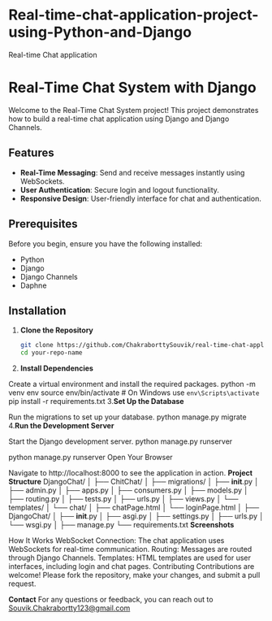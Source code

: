 # Real-time-chat-application-project-using-Python-and-Django
Real-time Chat application
# Real-Time Chat System with Django

Welcome to the Real-Time Chat System project! This project demonstrates how to build a real-time chat application using Django and Django Channels.

## Features

- **Real-Time Messaging**: Send and receive messages instantly using WebSockets.
- **User Authentication**: Secure login and logout functionality.
- **Responsive Design**: User-friendly interface for chat and authentication.

## Prerequisites

Before you begin, ensure you have the following installed:

- Python
- Django
- Django Channels
- Daphne

## Installation

1. **Clone the Repository**

   ```bash
   git clone https://github.com/ChakraborttySouvik/real-time-chat-application-project-using-Python-and-Django
   cd your-repo-name
2. **Install Dependencies**

Create a virtual environment and install the required packages.
python -m venv env
source env/bin/activate  # On Windows use `env\Scripts\activate`
pip install -r requirements.txt
3.**Set Up the Database**

Run the migrations to set up your database.
python manage.py migrate
4.**Run the Development Server**

Start the Django development server.
python manage.py runserver

python manage.py runserver
Open Your Browser


Navigate to http://localhost:8000 to see the application in action.
**Project Structure**
DjangoChat/
│
├── ChitChat/
│   ├── migrations/
│   ├── __init__.py
│   ├── admin.py
│   ├── apps.py
│   ├── consumers.py
│   ├── models.py
│   ├── routing.py
│   ├── tests.py
│   ├── urls.py
│   ├── views.py
│   └── templates/
│       └── chat/
│           ├── chatPage.html
│           └── loginPage.html
│
├── DjangoChat/
│   ├── __init__.py
│   ├── asgi.py
│   ├── settings.py
│   ├── urls.py
│   └── wsgi.py
│
├── manage.py
└── requirements.txt
**Screenshots**



How It Works
WebSocket Connection: The chat application uses WebSockets for real-time communication.
Routing: Messages are routed through Django Channels.
Templates: HTML templates are used for user interfaces, including login and chat pages.
Contributing
Contributions are welcome! Please fork the repository, make your changes, and submit a pull request.

**Contact**
For any questions or feedback, you can reach out to Souvik.Chakrabortty123@gmail.com
